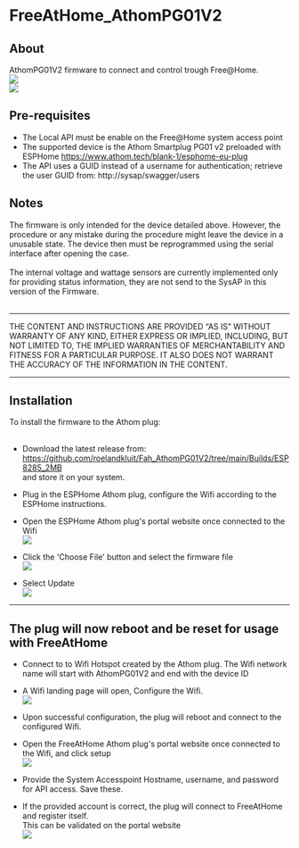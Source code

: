 # FreeAtHome_AthomPG01V2

## About ##
AthomPG01V2 firmware to connect and control trough Free@Home.</br>
![](./Resources/Plug.png)</br>
![](./Resources/FahShot.png)</br>

## Pre-requisites ##
- The Local API must be enable on the Free@Home system access point
- The supported device is the Athom Smartplug PG01 v2 preloaded with ESPHome https://www.athom.tech/blank-1/esphome-eu-plug
- The API uses a GUID instead of a username for authentication; retrieve the user GUID from:
http://sysap/swagger/users


## Notes ##
The firmware is only intended for the device detailed above. However, the procedure or any mistake during the procedure might leave the device in a unusable state. The device then must be reprogrammed using the serial interface after opening the case.</br>
</br>
The internal voltage and wattage sensors are currently implemented only for providing status information, they are not send to the SysAP in this version of the Firmware.</br>
</br>
***
THE CONTENT AND INSTRUCTIONS ARE PROVIDED “AS IS” WITHOUT WARRANTY OF ANY KIND, EITHER EXPRESS OR IMPLIED, INCLUDING, BUT NOT LIMITED TO, THE IMPLIED WARRANTIES OF MERCHANTABILITY AND FITNESS FOR A PARTICULAR PURPOSE. IT ALSO DOES NOT WARRANT THE ACCURACY OF THE INFORMATION IN THE CONTENT.
***
## Installation ##
To install the firmware to the Athom plug:</br>
</br>
- Download the latest release from:</br>
https://github.com/roelandkluit/Fah_AthomPG01V2/tree/main/Builds/ESP8285_2MB</br>
and store it on your system.

- Plug in the ESPHome Athom plug, configure the Wifi according to the ESPHome instructions.
- Open the ESPHome Athom plug's portal website once connected to the Wifi</br>
![](./Resources/Step1.png)</br>

- Click the 'Choose File' button and select the firmware file</br>
![](./Resources/Step2.png)</br>

- Select Update </br>
![](./Resources/Step3.png)</br>


---
The plug will now reboot and be reset for usage with FreeAtHome</br>
---

- Connect to to Wifi Hotspot created by the Athom plug. The Wifi network name will start with AthomPG01V2 and end with the device ID
- A Wifi landing page will open, Configure the Wifi.</br>
![](./Resources/Step4m.png)</br>

- Upon successful configuration, the plug will reboot and connect to the configured Wifi.</br>
- Open the FreeAtHome Athom plug's portal website once connected to the Wifi, and click setup</br>
![](./Resources/Step5.png)</br>
- Provide the System Accesspoint Hostname, username, and password for API access. Save these.</br>

- If the provided account is correct, the plug will connect to FreeAtHome and register itself.</br>This can be validated on the portal website</br>
![](./Resources/Step6.png)</br>
